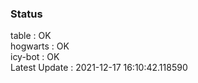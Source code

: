 ### Status


table : OK  
hogwarts : OK  
icy-bot : OK  
Latest Update : 2021-12-17 16:10:42.118590
